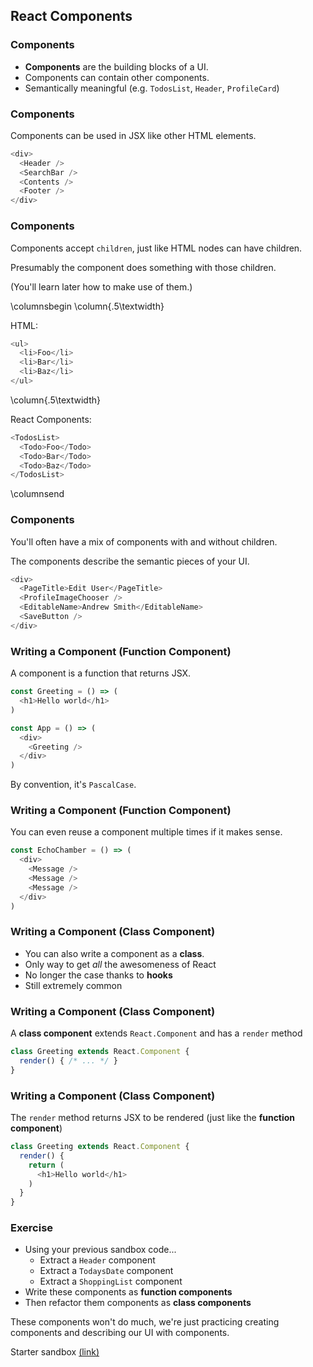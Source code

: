 ## React Components

### Components

* **Components** are the building blocks of a UI.
* Components can contain other components.
* Semantically meaningful (e.g. `TodosList`, `Header`, `ProfileCard`)

### Components

Components can be used in JSX like other HTML elements.

```javascript
<div>
  <Header />
  <SearchBar />
  <Contents />
  <Footer />
</div>
```

### Components

Components accept `children`, just like HTML nodes can have children.

Presumably the component does something with those children. 

(You'll learn later how to make use of them.)

\columnsbegin
\column{.5\textwidth}

HTML:

```javascript
<ul>
  <li>Foo</li>
  <li>Bar</li>
  <li>Baz</li>
</ul>
```

\column{.5\textwidth}

React Components:

```javascript
<TodosList>
  <Todo>Foo</Todo>
  <Todo>Bar</Todo>
  <Todo>Baz</Todo>
</TodosList>
```
\columnsend

### Components

You'll often have a mix of components with and without children.

The components describe the semantic pieces of your UI.

```javascript
<div>
  <PageTitle>Edit User</PageTitle>
  <ProfileImageChooser />
  <EditableName>Andrew Smith</EditableName>
  <SaveButton />
</div>
```

### Writing a Component (Function Component)

A component is a function that returns JSX.

```javascript
const Greeting = () => (
  <h1>Hello world</h1>
)

const App = () => (
  <div>
    <Greeting />
  </div>
)
```

By convention, it's `PascalCase`.

### Writing a Component (Function Component)

You can even reuse a component multiple times if it makes sense.

```javascript
const EchoChamber = () => (
  <div>
    <Message />
    <Message />
    <Message />
  </div>
)
```

### Writing a Component (Class Component)

* You can also write a component as a **class**.
* Only way to get *all* the awesomeness of React
* No longer the case thanks to **hooks**
* Still extremely common

### Writing a Component (Class Component)

A **class component** extends `React.Component` and has a `render` method

```javascript
class Greeting extends React.Component {
  render() { /* ... */ }
}
```

### Writing a Component (Class Component)

The `render` method returns JSX to be rendered (just like the **function component**)

```javascript
class Greeting extends React.Component {
  render() { 
    return (
      <h1>Hello world</h1>
    )
  }
}
```

### Exercise

* Using your previous sandbox code...
  * Extract a `Header` component
  * Extract a `TodaysDate` component
  * Extract a `ShoppingList` component
* Write these components as **function components**
* Then refactor them components as **class components**

These components won't do much, we're just practicing creating components and describing our UI with components.

Starter sandbox [(link)](https://codesandbox.io/s/fervent-liskov-ncjoz?file=/src/App.js)
